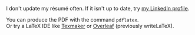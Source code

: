 I don't update my résumé often. If it isn't up to date, try
[my LinkedIn profile](http://www.linkedin.com/in/dennisideler).

You can produce the PDF with the command `pdflatex`.  
Or try a LaTeX IDE like [Texmaker] or [Overleaf] \(previously writeLaTeX).

[Texmaker]: http://www.xm1math.net/texmaker/
[Overleaf]: https://www.overleaf.com/
